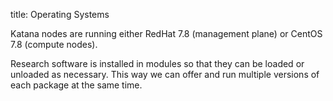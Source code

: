 title: Operating Systems

Katana nodes are running either RedHat 7.8 (management plane) or CentOS 7.8 (compute nodes). 

Research software is installed in modules so that they can be loaded or unloaded as necessary. This way we can offer and run multiple versions of each package at the same time.

